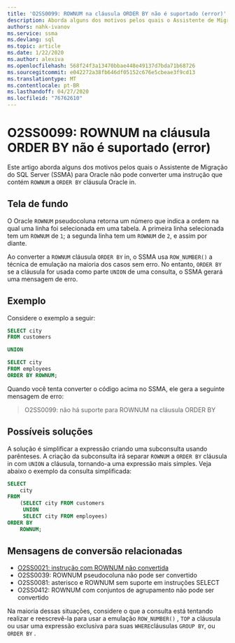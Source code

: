 ```yaml
---
title: 'O2SS0099: ROWNUM na cláusula ORDER BY não é suportado (error)'
description: Aborda alguns dos motivos pelos quais o Assistente de Migração do SQL Server (SSMA) para Oracle não pode converter uma instrução que contém o Oracle ROWNUM na cláusula ORDER BY.
authors: nahk-ivanov
ms.service: ssma
ms.devlang: sql
ms.topic: article
ms.date: 1/22/2020
ms.author: alexiva
ms.openlocfilehash: 568f24f3a13470bbae448e49137d7bda71b68726
ms.sourcegitcommit: e042272a38fb646df05152c676e5cbeae3f9cd13
ms.translationtype: MT
ms.contentlocale: pt-BR
ms.lasthandoff: 04/27/2020
ms.locfileid: "76762610"
---
```

# <a name="o2ss0099-rownum-in-order-by-clause-is-not-supported-error"></a>O2SS0099: ROWNUM na cláusula ORDER BY não é suportado (error)

Este artigo aborda alguns dos motivos pelos quais o Assistente de Migração do SQL Server (SSMA) para Oracle não pode converter uma instrução que contém `ROWNUM` a `ORDER BY` cláusula Oracle in.

## <a name="background"></a>Tela de fundo

O Oracle `ROWNUM` pseudocoluna retorna um número que indica a ordem na qual uma linha foi selecionada em uma tabela. A primeira linha selecionada tem um `ROWNUM` de `1`; a segunda linha tem um `ROWNUM` de `2`, e assim por diante.

Ao converter a `ROWNUM` cláusula `ORDER BY` in, o SSMA usa `ROW_NUMBER()` a técnica de emulação na maioria dos casos sem erro. No entanto, `ORDER BY` se a cláusula for usada como parte `UNION` de uma consulta, o SSMA gerará uma mensagem de erro.

## <a name="example"></a>Exemplo

Considere o exemplo a seguir:

```sql
SELECT city
FROM customers

UNION

SELECT city
FROM employees
ORDER BY ROWNUM;
```

Quando você tenta converter o código acima no SSMA, ele gera a seguinte mensagem de erro:

> O2SS0099: não há suporte para ROWNUM na cláusula ORDER BY

## <a name="possible-remedies"></a>Possíveis soluções

A solução é simplificar a expressão criando uma subconsulta usando parênteses. A criação da subconsulta irá separar `ROWNUM` a `ORDER BY` cláusula in com `UNION` a cláusula, tornando-a uma expressão mais simples. Veja abaixo o exemplo da consulta simplificada:

```sql
SELECT
    city
FROM
    (SELECT city FROM customers
     UNION
     SELECT city FROM employees)
ORDER BY
    ROWNUM;
```

## <a name="related-conversion-messages"></a>Mensagens de conversão relacionadas

* [O2SS0021: instrução com ROWNUM não convertida](o2ss0021.md)
* O2SS0039: ROWNUM pseudocoluna não pode ser convertido
* O2SS0081: asterisco e ROWNUM sem suporte em instruções SELECT
* O2SS0412: ROWNUM com conjuntos de agrupamento não pode ser convertido

Na maioria dessas situações, considere o que a consulta está tentando realizar e reescrevê-la para usar a emulação `ROW_NUMBER()` , `TOP` a cláusula ou usar uma expressão exclusiva para suas `WHERE`cláusulas `GROUP BY`, ou `ORDER BY` .
